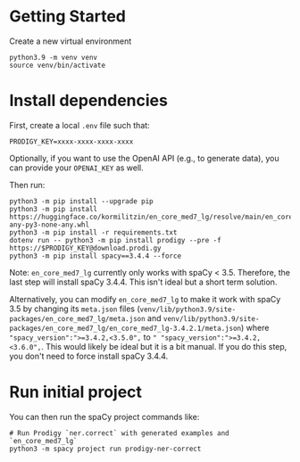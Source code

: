 # Getting Started

Create a new virtual environment

```
python3.9 -m venv venv
source venv/bin/activate
```

# Install dependencies

First, create a local `.env` file such that:

```
PRODIGY_KEY=xxxx-xxxx-xxxx-xxxx
```

Optionally, if you want to use the OpenAI API (e.g., to generate data), you can provide your `OPENAI_KEY` as well.

Then run:

```
python3 -m pip install --upgrade pip
python3 -m pip install https://huggingface.co/kormilitzin/en_core_med7_lg/resolve/main/en_core_med7_lg-any-py3-none-any.whl
python3 -m pip install -r requirements.txt
dotenv run -- python3 -m pip install prodigy --pre -f https://$PRODIGY_KEY@download.prodi.gy
python3 -m pip install spacy==3.4.4 --force
```

Note: `en_core_med7_lg` currently only works with spaCy < 3.5. Therefore, the last step will install spaCy 3.4.4. This isn't ideal but a short term solution.

Alternatively, you can modify `en_core_med7_lg` to make it work with spaCy 3.5 by changing its `meta.json` files (`venv/lib/python3.9/site-packages/en_core_med7_lg/meta.json` and `venv/lib/python3.9/site-packages/en_core_med7_lg/en_core_med7_lg-3.4.2.1/meta.json`) where `"spacy_version":">=3.4.2,<3.5.0",` to `" "spacy_version":">=3.4.2,<3.6.0",`. This would likely be ideal but it is a bit manual. If you do this step, you don't need to force install spaCy 3.4.4.

# Run initial project

You can then run the spaCy project commands like:

```
# Run Prodigy `ner.correct` with generated examples and `en_core_med7_lg`
python3 -m spacy project run prodigy-ner-correct
```